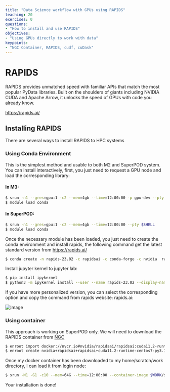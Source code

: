 ```yaml
---
title: "Data Science workflow with GPUs using RAPIDS"
teaching: 20
exercises: 0
questions:
- "How to install and use RAPIDS"
objectives:
- "Using GPUs directly to work with data"
keypoints:
- "NGC Container, RAPIDS, cudf, cuDask"
---
```


# RAPIDS

RAPIDS provides unmatched speed with familiar APIs that match the most popular PyData libraries. Built on the shoulders of giants including NVIDIA CUDA and Apache Arrow, it unlocks the speed of GPUs with code you already know.

https://rapids.ai/

## Installing RAPIDS
There are several ways to install RAPIDS to HPC systems

### Using Conda Environment
This is the simplest method and usable to both M2 and SuperPOD system.
You can install interactively, first, you just need to request a GPU node and load the corresponding library:

#### In M3:

```bash
$ srun -n1 --gres=gpu:1 -c2 --mem=4gb --time=12:00:00 -p gpu-dev --pty $SHELL
$ module load conda
```

#### In SuperPOD:

```bash
$ srun -n1 --gres=gpu:1 -c2 --mem=4gb --time=12:00:00 --pty $SHELL
$ module load conda
```

Once the necessary module has been loaded, you just need to create the conda environment and install rapids, the following command get the latest standard version from https://rapids.ai/

```bash
$ conda create -n rapids-23.02 -c rapidsai -c conda-forge -c nvidia  rapids=23.02 python=3.10 cudatoolkit=11.8
```

Install jupyter kernel to jupyter lab:

```bash
$ pip install ipykernel
$ python3 -m ipykernel install --user --name rapids-23.02 --display-name Rapids-23.02

```

If you have more personalized version, you can select the corresponding option and copy the command from rapids website: rapids.ai:

![image](https://user-images.githubusercontent.com/43855029/228034833-16cff533-1612-49d8-88a6-cb3b2f9db900.png)


### Using container

This approach is working on SuperPOD only.
We will need to download the RAPIDS container from [NGC](https://catalog.ngc.nvidia.com/orgs/nvidia/teams/rapidsai/containers/rapidsai)

```bash
$ enroot import docker://nvcr.io#nvidia/rapidsai/rapidsai:cuda11.2-runtime-centos7-py3.10
$ enroot create nvidia+rapidsai+rapidsai+cuda11.2-runtime-centos7-py3.10.sqsh
```

Once my docker container has been downloaded to my home/scratch/work directory, I can load it from login node:

```bash
$ srun -N1 -G1 -c10 --mem=64G --time=12:00:00 --container-image $WORK/sqsh/nvidia+rapidsai+rapidsai+cuda11.2-runtime-centos7-py3.10.sqsh --container-mounts=$WORK --pty $SHELL
```

Your installation is done!




